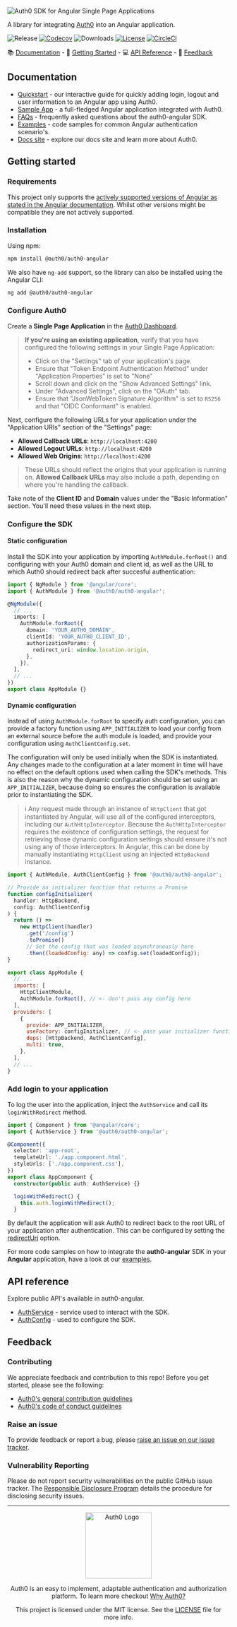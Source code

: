 ![Auth0 SDK for Angular Single Page Applications](https://cdn.auth0.com/website/sdks/banners/auth0-angular-banner.png)

A library for integrating [Auth0](https://auth0.com) into an Angular application.

![Release](https://img.shields.io/npm/v/@auth0/auth0-angular)
[![Codecov](https://img.shields.io/codecov/c/github/auth0/auth0-angular)](https://codecov.io/gh/auth0/auth0-angular)
![Downloads](https://img.shields.io/npm/dw/@auth0/auth0-angular)
[![License](https://img.shields.io/:license-MIT-blue.svg?style=flat)](https://opensource.org/licenses/MIT)
[![CircleCI](https://img.shields.io/circleci/build/github/auth0/auth0-angular)](https://circleci.com/gh/auth0/auth0-angular)

📚 [Documentation](#documentation) - 🚀 [Getting Started](#getting-started) - 💻 [API Reference](#api-reference) - 💬 [Feedback](#feedback)

## Documentation

- [Quickstart](https://auth0.com/docs/quickstart/spa/angular) - our interactive guide for quickly adding login, logout and user information to an Angular app using Auth0.
- [Sample App](https://github.com/auth0-samples/auth0-angular-samples/tree/master/Sample-01) - a full-fledged Angular application integrated with Auth0.
- [FAQs](https://github.com/auth0/auth0-angular/tree/master/FAQ.md) - frequently asked questions about the auth0-angular SDK.
- [Examples](https://github.com/auth0/auth0-angular/tree/master/EXAMPLES.md) - code samples for common Angular authentication scenario's.
- [Docs site](https://www.auth0.com/docs) - explore our docs site and learn more about Auth0.

## Getting started

### Requirements

This project only supports the [actively supported versions of Angular as stated in the Angular documentation](https://angular.io/guide/releases#actively-supported-versions). Whilst other versions might be compatible they are not actively supported.

### Installation

Using npm:

```sh
npm install @auth0/auth0-angular
```

We also have `ng-add` support, so the library can also be installed using the Angular CLI:

```sh
ng add @auth0/auth0-angular
```

### Configure Auth0

Create a **Single Page Application** in the [Auth0 Dashboard](https://manage.auth0.com/#/applications).

> **If you're using an existing application**, verify that you have configured the following settings in your Single Page Application:
>
> - Click on the "Settings" tab of your application's page.
> - Ensure that "Token Endpoint Authentication Method" under "Application Properties" is set to "None"
> - Scroll down and click on the "Show Advanced Settings" link.
> - Under "Advanced Settings", click on the "OAuth" tab.
> - Ensure that "JsonWebToken Signature Algorithm" is set to `RS256` and that "OIDC Conformant" is enabled.

Next, configure the following URLs for your application under the "Application URIs" section of the "Settings" page:

- **Allowed Callback URLs**: `http://localhost:4200`
- **Allowed Logout URLs**: `http://localhost:4200`
- **Allowed Web Origins**: `http://localhost:4200`

> These URLs should reflect the origins that your application is running on. **Allowed Callback URLs** may also include a path, depending on where you're handling the callback.

Take note of the **Client ID** and **Domain** values under the "Basic Information" section. You'll need these values in the next step.

### Configure the SDK

#### Static configuration

Install the SDK into your application by importing `AuthModule.forRoot()` and configuring with your Auth0 domain and client id, as well as the URL to which Auth0 should redirect back after succesful authentication:

```ts
import { NgModule } from '@angular/core';
import { AuthModule } from '@auth0/auth0-angular';

@NgModule({
  // ...
  imports: [
    AuthModule.forRoot({
      domain: 'YOUR_AUTH0_DOMAIN',
      clientId: 'YOUR_AUTH0_CLIENT_ID',
      authorizationParams: {
        redirect_uri: window.location.origin,
      },
    }),
  ],
  // ...
})
export class AppModule {}
```

#### Dynamic configuration

Instead of using `AuthModule.forRoot` to specify auth configuration, you can provide a factory function using `APP_INITIALIZER` to load your config from an external source before the auth module is loaded, and provide your configuration using `AuthClientConfig.set`.

The configuration will only be used initially when the SDK is instantiated. Any changes made to the configuration at a later moment in time will have no effect on the default options used when calling the SDK's methods. This is also the reason why the dynamic configuration should be set using an `APP_INITIALIZER`, because doing so ensures the configuration is available prior to instantiating the SDK.

> :information_source: Any request made through an instance of `HttpClient` that got instantiated by Angular, will use all of the configured interceptors, including our `AuthHttpInterceptor`. Because the `AuthHttpInterceptor` requires the existence of configuration settings, the request for retrieving those dynamic configuration settings should ensure it's not using any of those interceptors. In Angular, this can be done by manually instantiating `HttpClient` using an injected `HttpBackend` instance.

```js
import { AuthModule, AuthClientConfig } from '@auth0/auth0-angular';

// Provide an initializer function that returns a Promise
function configInitializer(
  handler: HttpBackend,
  config: AuthClientConfig
) {
  return () =>
    new HttpClient(handler)
      .get('/config')
      .toPromise()
      // Set the config that was loaded asynchronously here
      .then((loadedConfig: any) => config.set(loadedConfig));
}

export class AppModule {
  // ...
  imports: [
    HttpClientModule,
    AuthModule.forRoot(), // <- don't pass any config here
  ],
  providers: [
    {
      provide: APP_INITIALIZER,
      useFactory: configInitializer, // <- pass your initializer function here
      deps: [HttpBackend, AuthClientConfig],
      multi: true,
    },
  ],
  // ...
}
```

### Add login to your application

To log the user into the application, inject the `AuthService` and call its `loginWithRedirect` method.

```ts
import { Component } from '@angular/core';
import { AuthService } from '@auth0/auth0-angular';

@Component({
  selector: 'app-root',
  templateUrl: './app.component.html',
  styleUrls: ['./app.component.css'],
})
export class AppComponent {
  constructor(public auth: AuthService) {}

  loginWithRedirect() {
    this.auth.loginWithRedirect();
  }
```

By default the application will ask Auth0 to redirect back to the root URL of your application after authentication. This can be configured by setting the [redirectUri](https://auth0.github.io/auth0-angular/interfaces/AuthorizationParams.html#redirect_uri) option.

For more code samples on how to integrate the **auth0-angular** SDK in your **Angular** application, have a look at our [examples](https://github.com/auth0/auth0-angular/tree/master/EXAMPLES.md).

## API reference

Explore public API's available in auth0-angular.

- [AuthService](https://auth0.github.io/auth0-angular/classes/AuthService.html) - service used to interact with the SDK.
- [AuthConfig](https://auth0.github.io/auth0-angular/interfaces/AuthConfig.html) - used to configure the SDK.

## Feedback

### Contributing

We appreciate feedback and contribution to this repo! Before you get started, please see the following:

- [Auth0's general contribution guidelines](https://github.com/auth0/open-source-template/blob/master/GENERAL-CONTRIBUTING.md)
- [Auth0's code of conduct guidelines](https://github.com/auth0/open-source-template/blob/master/CODE-OF-CONDUCT.md)

### Raise an issue

To provide feedback or report a bug, please [raise an issue on our issue tracker](https://github.com/auth0/auth0-angular/issues).

### Vulnerability Reporting

Please do not report security vulnerabilities on the public GitHub issue tracker. The [Responsible Disclosure Program](https://auth0.com/responsible-disclosure-policy) details the procedure for disclosing security issues.

---

<p align="center">
  <picture>
    <source media="(prefers-color-scheme: light)" srcset="https://cdn.auth0.com/website/sdks/logos/auth0_light_mode.png"   width="150">
    <source media="(prefers-color-scheme: dark)" srcset="https://cdn.auth0.com/website/sdks/logos/auth0_dark_mode.png" width="150">
    <img alt="Auth0 Logo" src="https://cdn.auth0.com/website/sdks/logos/auth0_light_mode.png" width="150">
  </picture>
</p>
<p align="center">Auth0 is an easy to implement, adaptable authentication and authorization platform. To learn more checkout <a href="https://auth0.com/why-auth0">Why Auth0?</a></p>
<p align="center">
This project is licensed under the MIT license. See the <a href="https://github.com/auth0/auth0-angular/tree/master/LICENSE"> LICENSE</a> file for more info.</p>
